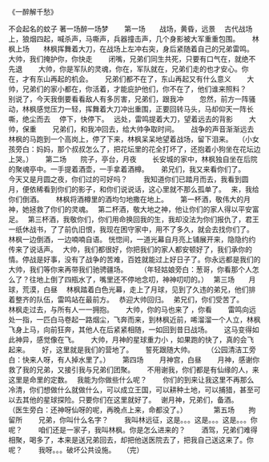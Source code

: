 
《一醉解千愁》

不会起名的蚊子 著一场醉一场梦　　
第一场　　战场，黄昏，远景　
古代战场上，狼烟四起，喊杀声，马嘶声，兵器撞击声，几个身影被大军重重包围。　　
林枫上场　　林枫挥舞着大刀，在战场上左冲右突，身后紧随着自己的兄弟雷鸣。　　
大帅，我们掩护你，你快走　　
闭嘴，兄弟们同生共死，只要有口气在，就绝不先退　　
大帅，你是军队的灵魂，你在，军队就在，兄弟们走的也才安心。你在，才有东山再起的机会。　　
兄弟们都不在了，东山再起又有什么意义　　
大帅，兄弟们的家小都在，你活着，才能庇护他们，你不在了，他们谁来照料？　　
别说了，今天我倒要看看敌人有多厉害，兄弟们，跟我冲　　
忽然，前方一阵骚动，林枫感觉压力一轻，挥舞着大刀冲出重围，正要回转马头，马却仰天一阵长嘶，绝尘而去　
停下，快停下。　
远处，雷鸣提着大刀，望着远去的背影　　
大帅，保重　　
兄弟们，和我冲回去，给大帅争取时间。　　
战争的声音渐渐远去　　
林枫的马跑到一个高岗上，停了下来，林枫呆呆地望着战场，留下泪来。　
（小女孩旁白：妈妈，那个叔叔怎么了，把花坛里的花全打坏了，还抱着小狗坐在花坛边上哭。）　　
第二场　　院子，亭台，月夜　　
长安城的家中，林枫独自坐在后院的聚魂亭中。一手提着酒壶，一手拿着酒樽。　　
弟兄们，我又来看你们了。　　
今天又是月圆之夜，你们过的可好吗？　　
我知道你们已踏月而去，我看到圆月，便依稀看到你们的影子，和你们说说话，这心里就不那么孤单了。　
来，我给你们倒酒。　　
林枫将酒樽里的酒均匀地撒在地上。　　
第一杯酒，敬伟大的月神，她拯救了你们的灵魂。　
第二杯酒，敬大地之神，他让你们的家人得以平安富足。　
第三杯酒，我敬你们，你们用命换回我的生，我却没法为你们报仇了，君王一纸休战书，了了前仇旧恨，我现在困守家中，用不了多久，就会去找你们了。　
林枫一边倒酒，一边喃喃自语。
恍惚间，一道光幕自月亮上铺展开来，隐隐约约传来了说话声。　
大帅，我们都很好，你把我们的家人都安顿好了，我们承你的情。停战是好事，没有了战争的苦难，百姓就能过上好日子了。你永远都是我们的大帅，我们等你来再带我们驰骋疆场。　　
（年轻姑娘旁白：葱哥，你看那个人怎么了？往地上倒了四瓶水了，嘴里还不停地念叨，神神叨叨的。）　
第三场　　月球，荒漠，白昼　
林枫踏着白色光幕，走上了月球，见到了久违的弟兄，他们排着整齐的队伍，雷鸣站在最前方。　
恭迎大帅回归。　
弟兄们，你们受苦了。　　
林枫走过去，与所有人一一拥抱。　　
大帅，你的马也来了 ，你看　　
雷鸣向远处一指，一匹白马卷起一路烟尘，飞奔而来，到林枫近前，唏溜溜一个人立，林枫飞身上马，向前狂奔，其他人在后紧紧相随，一如回到昔日战场。　　
这马变得如此神异，感觉像在飞。　　
大帅，月神的星球重力小 ，如果跑的快了，真的会飞起来。　　
好，这里就是我们的营地了。　　
誓死跟随大帅。　　
（公园清洁工旁白：快来人呀，有人掉水里了。）　　
第四场　　
月神宫，白昼　　
月神，感谢你救了我的兄弟，又接引我与兄弟们团聚。　　
不用谢我，你们都是有仙缘的人，来这里是命里的定数。　
我能为你做些什么呢？　　
你们的到来让我这里不再那么冷清，你们想做什么就做什么，可以成立王国，可以耕种土地，可以捕猎，甚至可以去其他的星球探险。只要你们在这里就好了。　
谢月神，兄弟们，备酒。　　
（医生旁白：还神呀仙呀的呢，再晚点上来，命都没了。）　　　　
第五场　　拘留所　　
兄弟，你叫什么名字？　　
我叫林远征，这是。。。这是。。。这是。。。你呢？　　
咱们还是一家子，我叫林枫。你是怎么进来的？　　
酒驾，兄弟们难得相聚，喝多了，本来是送兄弟回去，却把他送医院去了，把我自己送这来了。你呢？　　
我呀。。。破坏公共设施。　　（完）　　
